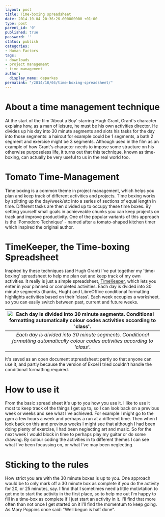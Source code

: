 ```yaml
---
layout: post
title: Time-boxing spreadsheet
date: 2014-10-04 20:36:26.000000000 +01:00
type: post
parent_id: '0'
published: true
password: ''
status: publish
categories:
- Human Factors
tags:
- downloads
- project management
- time management
author:
  display_name: deparkes
permalink: "/2014/10/04/time-boxing-spreadsheet/"
---
```

<h1>About a time management technique</h1>
At the start of the film 'About a Boy' starring Hugh Grant, Grant's character explains how, as a man of leisure, he must be his own activities director.
He divides up his day into 30 minute segments and slots his tasks for the day into those segments: a haircut for example could be 1 segments, a bath 2 segment and exercise might be 3 segments.
Although used in the film as an example of how Grant's character needs to impose some structure on his otherwise purposeless life, it turns out that this technique, known as time-boxing, can actually be very useful to us in the real world too.
<h1>Tomato Time-Management</h1>
Time boxing is a common theme in project management, which helps you plan and keep track of different activities and projects.
Time boxing works by splitting up the day/week/etc into a series of sections of equal length in time. Different tasks are then divided up to occupy these time boxes.
By setting yourself small goals in achieveable chunks you can keep projects on track and improve productivity.
One of the popular variants of this approach is the 'Pomodoro Technique' - named after a tomato-shaped kitchen timer which inspired the original author.
<h1>TimeKeeper, the Time-boxing Spreadsheet</h1>
Inspired by these techniques (and Hugh Grant) I've put together my 'time-boxing' spreadsheet to help me plan out and keep track of my own activities.
It really is just a simple spreadsheet, <a href="{{site.baseurl}}/assets/2014/10/TimeKeeper.ods">TimeKeeper</a>, which lets you enter in your planned or completed activities. Each day is dvided into 30 minute segments (thanks, Hugh) and LibreOffice conditional formatting highlights activities based on their 'class'.
Each week occupies a worksheet, so you can easily switch between past, current and future weeks.



| ![Each day is divided into 30 minute segments. Conditional formatting automatically colour codes activities according to 'class'.]({{site.baseurl}}/assets/2014/10/TimeKeeper2-1024x557.png) |
|:--:|
| *Each day is divided into 30 minute segments. Conditional formatting automatically colour codes activities according to 'class'.* |

It's saved as an open document stpreadsheet: partly so that anyone can use it, and partly because the version of Excel I tried couldn't handle the conditional formatting required.
<h1>How to use it</h1>
From the basic spread sheet it's up to you how you use it. I like to use it most to keep track of the things I get up to, so I can look back on a previous week or weeks and see what I've achieved.
For example I might go to the gym a few hours a week and perhaps a run at a different time.
Then when I look back on this and previous weeks I might see that although I had been doing plenty of exercise, I had been neglecting art and music. So for the next week I would block in time to perhaps play my guitar or do some drawing.
By colour coding the activities in to different themes I can see what I've been focussing on, or what I've may been neglecting.
<h1>Sticking to the rules</h1>
How strict you are with the 30 minute boxes is up to you.
One approach would be to only mark off a 30 minute box as complete if you do the activity for 20, or 25 minutes, say.
I find that I sometimes need a little motivtation to get me to start the activity in the first place, so to help me out I'm happy to fill in a time-box as complete if I just start an activity in it.
I'll find that more often than not once I get started on it I'll find the momentum to keep going. As Mary Poppins once said: "Well begun is half done".
 
